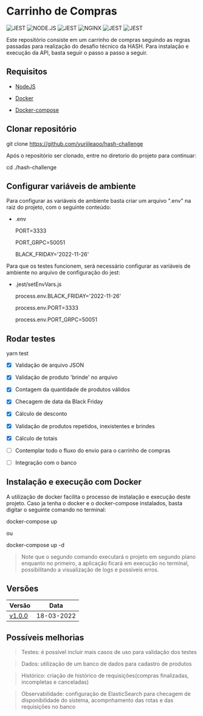 
  

# Carrinho de Compras

  

<img  alt="JEST"  src="https://img.shields.io/badge/Docker-2CA5E0?style=for-the-badge&logo=docker&logoColor=white">  </img><img  alt="NODE.JS"  src="https://img.shields.io/badge/Node.js-339933?style=for-the-badge&logo=nodedotjs&logoColor=white">  </img><img  alt="JEST"  src="https://img.shields.io/badge/TypeScript-007ACC?style=for-the-badge&logo=typescript&logoColor=white">  </img><img  alt="NGINX"  src="https://img.shields.io/badge/Nginx-009639?style=for-the-badge&logo=nginx&logoColor=white">  </img><img  alt="JEST"  src="https://img.shields.io/badge/Yarn-2C8EBB?style=for-the-badge&logo=yarn&logoColor=white">  </img><img  alt="JEST"  src="https://img.shields.io/badge/Jest-C21325?style=for-the-badge&logo=jest&logoColor=white">  </img>

  

  

Este repositório consiste em um carrinho de compras seguindo as regras passadas para realização do desafio técnico da HASH. Para instalação e execução da API, basta seguir o passo a passo a seguir.

  

  

## Requisitos

  

- [NodeJS](https://www.digitalocean.com/community/tutorials/how-to-install-node-js-on-ubuntu-20-04-pt)

- [Docker](https://docs.docker.com/engine/install/ubuntu/)

- [Docker-compose](https://docs.docker.com/compose/install/)
  

  

## Clonar repositório

  

  

git clone https://github.com/yuriileaoo/hash-challenge

  

Após o repositório ser clonado, entre no diretorio do projeto para continuar:

  

  

cd ./hash-challenge

  

  

## Configurar variáveis de ambiente

  

  

Para configurar as variáveis de ambiente basta criar um arquivo ".env" na raiz do projeto, com o seguinte conteúdo:

  

- .env

    PORT=3333

    PORT_GRPC=50051

    BLACK_FRIDAY='2022-11-26'

  

  

Para que os testes funcionem, será necessário configurar as variáveis de ambiente no arquivo de configuração do jest:

  

  

- .jest/setEnvVars.js

  

  

    process.env.BLACK_FRIDAY='2022-11-26'

    process.env.PORT=3333

    process.env.PORT_GRPC=50051

  

  

## Rodar testes

  

  

yarn test

  

  

- [x] Validação de arquivo JSON

  

- [x] Validação de produto 'brinde' no arquivo

  

- [x] Contagem da quantidade de produtos válidos

  

- [x] Checagem de data da Black Friday

  

- [x] Cálculo de desconto

  

- [x] Validação de produtos repetidos, inexistentes e brindes

  

- [x] Cálculo de totais

  

- [ ] Contemplar todo o fluxo do envio para o carrinho de compras

  

- [ ] Integração com o banco

  

  

## Instalação e execução com Docker

  

  

A utilização de docker facilita o processo de instalação e execução deste projeto. Caso ja tenha o docker e o docker-compose instalados, basta digitar o seguinte comando no terminal:

  

  

docker-compose up

  

ou

  

  

docker-compose up -d

  

> Note que o segundo comando executará o projeto em segundo plano enquanto no primeiro, a aplicação ficará em execução no terminal, possibilitando a visualização de logs e possíveis erros.

  

  

## Versões

  

|Versão| Data |
|--|--|
| [v1.0.0](https://github.com/yuriileaoo/hash-challenge/releases/tag/v1.0.0) | 18-03-2022 |


  

  

## Possíveis melhorias

  

  

> Testes: é possível incluir mais casos de uso para validação dos testes

  

  

> Dados: utilização de um banco de dados para cadastro de produtos

  

  

> Histórico: criação de histórico de requisições(compras finalizadas, incompletas e canceladas)

  

  

> Observabilidade: configuração de ElasticSearch para checagem de disponibilidade do sistema, acompnhamento das rotas e das requisições no banco

  

  

>
